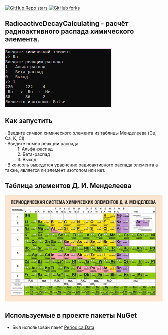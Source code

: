 [![GitHub Repo stars](https://img.shields.io/github/stars/RusskiyPythonist/RadioactiveDecayCalculating?style=social)](https://github.com/RusskiyPythonist/RadioactiveDecayCalculating)
[![GitHub forks](https://img.shields.io/github/forks/RusskiyPythonist/RadioactiveDecayCalculating?style=social)](https://github.com/RusskiyPythonist/RadioactiveDecayCalculating)

## **RadioactiveDecayCalculating** - расчёт радиоактивного распада химического элемента.

<img src="RadioactiveDecayCalculating/Images/Image_1.png">

## Как запустить
<dl>
<dt>· Введите символ химического элемента из таблицы Менделеева (Cu, Ca, K, Cl)</dt>
<dt>· Введите номер реакции распада.</dt>
	<dd>1. Альфа-распад</dd>
	<dd>2. Бета-распад</dd>
	<dd>3. Выход</dd>
<dt>· В консоль выведется уравнение радиоактивного распада элемента а также, является ли элемент изотопом или нет.</dt>
</dl>

## Таблица элементов Д. И. Менделеева
<img src="RadioactiveDecayCalculating/Images/Table.jpg">

## Используемые в проекте пакеты NuGet
- Был использован пакет <a href="https://github.com/Bluegrams/periodic-table-data">Periodica.Data</a>